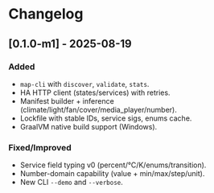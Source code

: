 # Changelog

## [0.1.0-m1] - 2025-08-19
### Added
- `map-cli` with `discover`, `validate`, `stats`.
- HA HTTP client (states/services) with retries.
- Manifest builder + inference (climate/light/fan/cover/media_player/number).
- Lockfile with stable IDs, service sigs, enums cache.
- GraalVM native build support (Windows).

### Fixed/Improved
- Service field typing v0 (percent/°C/K/enums/transition).
- Number-domain capability (value + min/max/step/unit).
- New CLI `--demo` and `--verbose`.
